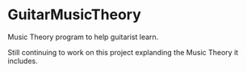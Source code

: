# GuitarMusicTheory
Music Theory program to help guitarist learn.

Still continuing to work on this project explanding the Music Theory it includes.
